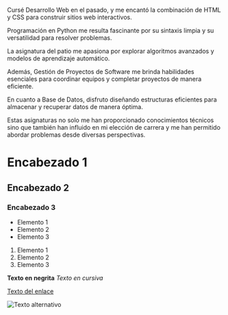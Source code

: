 Cursé Desarrollo Web en el pasado, y me encantó la combinación de HTML y CSS para construir sitios web interactivos.

Programación en Python me resulta fascinante por su sintaxis limpia y su versatilidad para resolver problemas.

La asignatura del patio me apasiona por explorar algoritmos avanzados y modelos de aprendizaje automático.

Además, Gestión de Proyectos de Software me brinda habilidades esenciales para coordinar equipos y completar proyectos de manera eficiente.

En cuanto a Base de Datos, disfruto diseñando estructuras eficientes para almacenar y recuperar datos de manera óptima.

Estas asignaturas no solo me han proporcionado conocimientos técnicos sino que también han influido en mi elección de carrera y me han permitido abordar problemas desde diversas perspectivas.

# Encabezado 1
## Encabezado 2
### Encabezado 3

- Elemento 1
- Elemento 2
- Elemento 3

1. Elemento 1
2. Elemento 2
3. Elemento 3

**Texto en negrita**
*Texto en cursiva*

[Texto del enlace](https://github.com/AlfonsoDeUna/IAW-GIT-PR/blob/main/files/AUB.md)


![Texto alternativo](https://upload.wikimedia.org/wikipedia/commons/thumb/f/ff/Anas_platyrhynchos_qtl1.jpg/1280px-Anas_platyrhynchos_qtl1.jpg)
